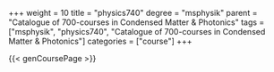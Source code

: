 +++
weight = 10
title = "physics740"
degree = "msphysik"
parent = "Catalogue of 700-courses in Condensed Matter & Photonics"
tags = ["msphysik", "physics740", "Catalogue of 700-courses in Condensed Matter & Photonics"]
categories = ["course"]
+++

{{< genCoursePage >}}
